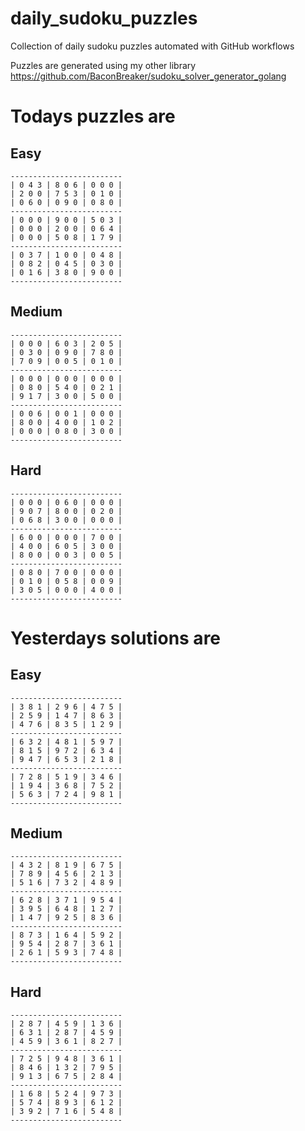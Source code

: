 
# daily_sudoku_puzzles 

Collection of daily sudoku puzzles automated with GitHub workflows 

Puzzles are generated using my other library https://github.com/BaconBreaker/sudoku_solver_generator_golang 
 

# Todays puzzles are 

## Easy 

```
-------------------------
| 0 4 3 | 8 0 6 | 0 0 0 | 
| 2 0 0 | 7 5 3 | 0 1 0 | 
| 0 6 0 | 0 9 0 | 0 8 0 | 
-------------------------
| 0 0 0 | 9 0 0 | 5 0 3 | 
| 0 0 0 | 2 0 0 | 0 6 4 | 
| 0 0 0 | 5 0 8 | 1 7 9 | 
-------------------------
| 0 3 7 | 1 0 0 | 0 4 8 | 
| 0 8 2 | 0 4 5 | 0 3 0 | 
| 0 1 6 | 3 8 0 | 9 0 0 | 
-------------------------
```
## Medium 

```
-------------------------
| 0 0 0 | 6 0 3 | 2 0 5 | 
| 0 3 0 | 0 9 0 | 7 8 0 | 
| 7 0 9 | 0 0 5 | 0 1 0 | 
-------------------------
| 0 0 0 | 0 0 0 | 0 0 0 | 
| 0 8 0 | 5 4 0 | 0 2 1 | 
| 9 1 7 | 3 0 0 | 5 0 0 | 
-------------------------
| 0 0 6 | 0 0 1 | 0 0 0 | 
| 8 0 0 | 4 0 0 | 1 0 2 | 
| 0 0 0 | 0 8 0 | 3 0 0 | 
-------------------------
```
## Hard 

```
-------------------------
| 0 0 0 | 0 6 0 | 0 0 0 | 
| 9 0 7 | 8 0 0 | 0 2 0 | 
| 0 6 8 | 3 0 0 | 0 0 0 | 
-------------------------
| 6 0 0 | 0 0 0 | 7 0 0 | 
| 4 0 0 | 6 0 5 | 3 0 0 | 
| 8 0 0 | 0 0 3 | 0 0 5 | 
-------------------------
| 0 8 0 | 7 0 0 | 0 0 0 | 
| 0 1 0 | 0 5 8 | 0 0 9 | 
| 3 0 5 | 0 0 0 | 4 0 0 | 
-------------------------
```
# Yesterdays solutions are 

## Easy 

```
-------------------------
| 3 8 1 | 2 9 6 | 4 7 5 | 
| 2 5 9 | 1 4 7 | 8 6 3 | 
| 4 7 6 | 8 3 5 | 1 2 9 | 
-------------------------
| 6 3 2 | 4 8 1 | 5 9 7 | 
| 8 1 5 | 9 7 2 | 6 3 4 | 
| 9 4 7 | 6 5 3 | 2 1 8 | 
-------------------------
| 7 2 8 | 5 1 9 | 3 4 6 | 
| 1 9 4 | 3 6 8 | 7 5 2 | 
| 5 6 3 | 7 2 4 | 9 8 1 | 
-------------------------
```
## Medium 

```
-------------------------
| 4 3 2 | 8 1 9 | 6 7 5 | 
| 7 8 9 | 4 5 6 | 2 1 3 | 
| 5 1 6 | 7 3 2 | 4 8 9 | 
-------------------------
| 6 2 8 | 3 7 1 | 9 5 4 | 
| 3 9 5 | 6 4 8 | 1 2 7 | 
| 1 4 7 | 9 2 5 | 8 3 6 | 
-------------------------
| 8 7 3 | 1 6 4 | 5 9 2 | 
| 9 5 4 | 2 8 7 | 3 6 1 | 
| 2 6 1 | 5 9 3 | 7 4 8 | 
-------------------------
```
## Hard 

```
-------------------------
| 2 8 7 | 4 5 9 | 1 3 6 | 
| 6 3 1 | 2 8 7 | 4 5 9 | 
| 4 5 9 | 3 6 1 | 8 2 7 | 
-------------------------
| 7 2 5 | 9 4 8 | 3 6 1 | 
| 8 4 6 | 1 3 2 | 7 9 5 | 
| 9 1 3 | 6 7 5 | 2 8 4 | 
-------------------------
| 1 6 8 | 5 2 4 | 9 7 3 | 
| 5 7 4 | 8 9 3 | 6 1 2 | 
| 3 9 2 | 7 1 6 | 5 4 8 | 
-------------------------
```
